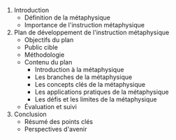 1. Introduction
	* Définition de la métaphysique
	* Importance de l'instruction métaphysique
2. Plan de développement de l'instruction métaphysique
	* Objectifs du plan
	* Public cible
	* Méthodologie
	* Contenu du plan
		+ Introduction à la métaphysique
		+ Les branches de la métaphysique
		+ Les concepts clés de la métaphysique
		+ Les applications pratiques de la métaphysique
		+ Les défis et les limites de la métaphysique
	* Évaluation et suivi
3. Conclusion
	* Résumé des points clés
	* Perspectives d'avenir